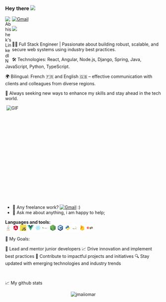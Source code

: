### Hey there <img src="https://media.giphy.com/media/hvRJCLFzcasrR4ia7z/giphy.gif" width="25px">


<a href="https://www.linkedin.com/in/jmai-omar-611b56206/">


  <img align="left" alt="Abhishek's LinkedIN" width="22px" src="https://cdn.worldvectorlogo.com/logos/linkedin-icon-2.svg" />
</a>

  [![Gmail](https://img.shields.io/badge/-Gmail-c14438?style=flat&logo=Gmail&logoColor=white)](mailto:jmaiomar184@gmail)


![](https://visitor-badge.glitch.me/badge?page_id=jmaiiomar.jmaiiomar)

<br />
👨‍💻 Full Stack Engineer | Passionate about building robust, scalable, and secure web systems using industry best practices.

🛠️ Technologies: React, Angular, Node.js, Django, Spring, Java, JavaScript, Python, TypeScript.

🌍 Bilingual: French 🇫🇷 and English 🇬🇧 – effective communication with clients and colleagues from diverse regions.

🚀 Always seeking new ways to enhance my skills and stay ahead in the tech world.


  <img align="right" alt="GIF" src="https://github.com/abhisheknaiidu/abhisheknaiidu/blob/master/code.gif?raw=true" width="500" height="320" />
  <br/>
  
- 💼 Any freelance work?    [![Gmail](https://img.shields.io/badge/-Gmail-c14438?style=flat&logo=Gmail&logoColor=white)](mailto:omar.jmai@esprit.tn)
 :)
- 💬 Ask me about anything, i am happy to help;

**Languages and tools:**  
<code><img height="20" src="https://raw.githubusercontent.com/github/explore/80688e429a7d4ef2fca1e82350fe8e3517d3494d/topics/java/java.png"></code>
<code><img height="20" src="https://raw.githubusercontent.com/github/explore/80688e429a7d4ef2fca1e82350fe8e3517d3494d/topics/angular/angular.png"></code>
<code><img height="20" src="https://raw.githubusercontent.com/github/explore/80688e429a7d4ef2fca1e82350fe8e3517d3494d/topics/javascript/javascript.png"></code>
<code><img height="20" src="https://raw.githubusercontent.com/github/explore/80688e429a7d4ef2fca1e82350fe8e3517d3494d/topics/vue/vue.png"></code>
<code><img height="20" src="https://raw.githubusercontent.com/github/explore/80688e429a7d4ef2fca1e82350fe8e3517d3494d/topics/react/react.png"></code>
<code><img height="20" src="https://raw.githubusercontent.com/github/explore/80688e429a7d4ef2fca1e82350fe8e3517d3494d/topics/mongodb/mongodb.png"></code>
<code><img height="20" src="https://raw.githubusercontent.com/github/explore/80688e429a7d4ef2fca1e82350fe8e3517d3494d/topics/nodejs/nodejs.png"></code>
<code><img height="20" src="https://raw.githubusercontent.com/github/explore/80688e429a7d4ef2fca1e82350fe8e3517d3494d/topics/cpp/cpp.png"></code>
<code><img height="20" src="https://raw.githubusercontent.com/github/explore/80688e429a7d4ef2fca1e82350fe8e3517d3494d/topics/python/python.png"></code>
<code><img height="20" src="https://raw.githubusercontent.com/github/explore/80688e429a7d4ef2fca1e82350fe8e3517d3494d/topics/mysql/mysql.png"></code>
<code><img height="20" src="https://raw.githubusercontent.com/github/explore/80688e429a7d4ef2fca1e82350fe8e3517d3494d/topics/firebase/firebase.png"></code>
<code><img height="20" src="https://raw.githubusercontent.com/github/explore/80688e429a7d4ef2fca1e82350fe8e3517d3494d/topics/git/git.png"></code>




🚧 My Goals:

<!-- GOALS:START -->
🌟 Lead and mentor junior developers
📈 Drive innovation and implement best practices
🚀 Contribute to impactful projects and initiatives
🔍 Stay updated with emerging technologies and industry trends                  

<!-- TODO-IST:END -->
<br/>

📈 My github stats
<br/>

<p align="center"> <img src="https://github-readme-stats.vercel.app/api?username=jmaiiomar&show_icons=true&theme=gotham" alt="jmaiiomar" />

